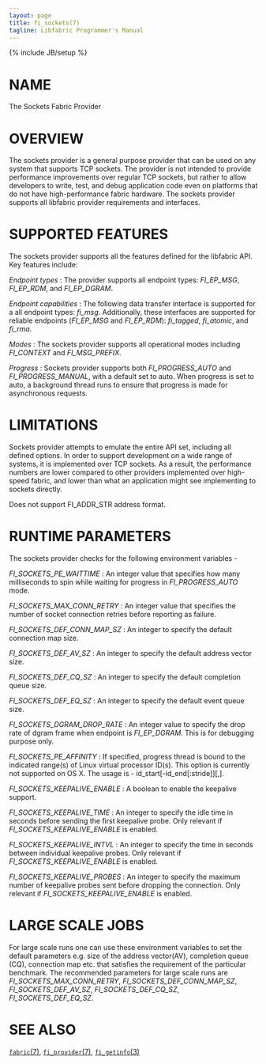 ```yaml
---
layout: page
title: fi_sockets(7)
tagline: Libfabric Programmer's Manual
---
```

{% include JB/setup %}

# NAME

The Sockets Fabric Provider

# OVERVIEW

The sockets provider is a general purpose provider that can be used on any
system that supports TCP sockets.  The provider is not intended to provide
performance improvements over regular TCP sockets, but rather to allow
developers to write, test, and debug application code even on platforms
that do not have high-performance fabric hardware.  The sockets provider
supports all libfabric provider requirements and interfaces.

# SUPPORTED FEATURES

The sockets provider supports all the features defined for the libfabric API. 
Key features include:

*Endpoint types*
: The provider supports all endpoint types: *FI_EP_MSG*, *FI_EP_RDM*,
  and *FI_EP_DGRAM*.

*Endpoint capabilities*
: The following data transfer interface is supported for a all endpoint
  types: *fi_msg*.  Additionally, these interfaces are supported
  for reliable endpoints (*FI_EP_MSG* and *FI_EP_RDM*): *fi_tagged*,
  *fi_atomic*, and *fi_rma*.

*Modes*
: The sockets provider supports all operational modes including
  *FI_CONTEXT* and *FI_MSG_PREFIX*.

*Progress*
: Sockets provider supports both *FI_PROGRESS_AUTO* and *FI_PROGRESS_MANUAL*,
  with a default set to auto.  When progress is set to auto, a background
  thread runs to ensure that progress is made for asynchronous requests.

# LIMITATIONS

Sockets provider attempts to emulate the entire API set, including all
defined options. In order to support development on a wide range of
systems, it is implemented over TCP sockets. As a result, the
performance numbers are lower compared to other providers implemented
over high-speed fabric, and lower than what an application might see
implementing to sockets directly.

Does not support FI_ADDR_STR address format.

# RUNTIME PARAMETERS

The sockets provider checks for the following environment variables -

*FI_SOCKETS_PE_WAITTIME*
: An integer value that specifies how many milliseconds to spin while waiting for progress in *FI_PROGRESS_AUTO* mode.

*FI_SOCKETS_MAX_CONN_RETRY*
: An integer value that specifies the number of socket connection retries before reporting as failure.

*FI_SOCKETS_DEF_CONN_MAP_SZ*
: An integer to specify the default connection map size. 

*FI_SOCKETS_DEF_AV_SZ*
: An integer to specify the default address vector size.

*FI_SOCKETS_DEF_CQ_SZ*
: An integer to specify the default completion queue size.

*FI_SOCKETS_DEF_EQ_SZ*
: An integer to specify the default event queue size.

*FI_SOCKETS_DGRAM_DROP_RATE*
: An integer value to specify the drop rate of dgram frame when endpoint is *FI_EP_DGRAM*. This is for debugging purpose only.

*FI_SOCKETS_PE_AFFINITY*
: If specified, progress thread is bound to the indicated range(s) of Linux virtual processor ID(s). This option is currently not supported on OS X. The usage is - id_start[-id_end[:stride]][,].

*FI_SOCKETS_KEEPALIVE_ENABLE*
: A boolean to enable the keepalive support.

*FI_SOCKETS_KEEPALIVE_TIME*
: An integer to specify the idle time in seconds before sending the first keepalive probe. Only relevant if *FI_SOCKETS_KEEPALIVE_ENABLE* is enabled.

*FI_SOCKETS_KEEPALIVE_INTVL*
: An integer to specify the time in seconds between individual keepalive probes. Only relevant if *FI_SOCKETS_KEEPALIVE_ENABLE* is enabled.

*FI_SOCKETS_KEEPALIVE_PROBES*
: An integer to specify the maximum number of keepalive probes sent before dropping the connection. Only relevant if *FI_SOCKETS_KEEPALIVE_ENABLE* is enabled.

# LARGE SCALE JOBS

For large scale runs one can use these environment variables to set the default parameters e.g. size of the address vector(AV), completion queue (CQ), connection map etc. that satisfies the requirement of the particular benchmark. The recommended parameters for large scale runs are *FI_SOCKETS_MAX_CONN_RETRY*, *FI_SOCKETS_DEF_CONN_MAP_SZ*, *FI_SOCKETS_DEF_AV_SZ*, *FI_SOCKETS_DEF_CQ_SZ*, *FI_SOCKETS_DEF_EQ_SZ*.

# SEE ALSO

[`fabric`(7)](fabric.7.html),
[`fi_provider`(7)](fi_provider.7.html),
[`fi_getinfo`(3)](fi_getinfo.3.html)
